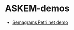 # ASKEM-demos

- [Semagrams Petri net demo](https://mybinder.org/v2/gh/olynch/pluto-on-binder-for-semagrams/HEAD?urlpath=pluto/open?url=https%253A%252F%252Fgist.githubusercontent.com%252Folynch%252F9d2b710b80130e1e8e5243a2f85e4418%252Fraw%252F1393e9962d9063a54c9eeb6c2da2cb475e349b3a%252Fpetri_demo.jl)
